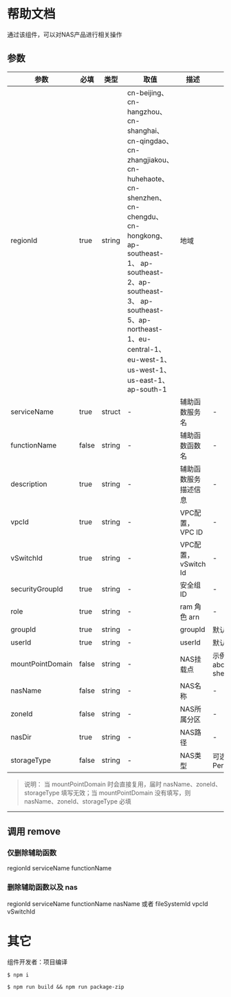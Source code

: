 # 帮助文档

通过该组件，可以对NAS产品进行相关操作

## 参数

|  参数   |  必填  |  类型  | 取值  |  描述  |  备注  |    
|  ----  | ----  |  ----  | ----  |  ----  |  ----  |
| regionId  | true |  string |  cn-beijing、cn-hangzhou、cn-shanghai、cn-qingdao、cn-zhangjiakou、cn-huhehaote、cn-shenzhen、cn-chengdu、 cn-hongkong、ap-southeast-1、 ap-southeast-2、ap-southeast-3、 ap-southeast-5、ap-northeast-1、eu-central-1、eu-west-1、us-west-1、us-east-1、ap-south-1  |  地域 |   |
| serviceName  | true | struct  | - | 辅助函数服务名  |  -  |
| functionName  | false | string  | - | 辅助函数函数名  |  -   |
| description  | true | string  | - | 辅助函数服务描述信息  | -  |
| vpcId  | true | string  | - | VPC配置，VPC ID  | -  |
| vSwitchId  | true | string  | - | VPC配置，vSwitch Id  | -  |
| securityGroupId  | true | string  | - | 安全组ID  | -  |
| role  | true | string  | - | ram 角色 arn  | -  |
| groupId  | true | string  | - | groupId  | 默认 10003  |
| userId  | true | string  | - | userId  | 默认 10003  |
| mountPointDomain  | false | string  | - | NAS挂载点  | 示例：2569abcde8c-abcde.cn-shenzhen.nas.aliyuncs.com |
| nasName  | false | string  | - | NAS名称  | -  |
| zoneId  | false | string  | - | NAS所属分区  | -  |
| nasDir  | true | string  | - | NAS路径  | -  |
| storageType  | false | string  | - | NAS类型  | 可选Capacity、Performance |

> 说明： 
当 mountPointDomain 时会直接复用，届时 nasName、zoneId、storageType 填写无效；当 mountPointDomain 没有填写，则 nasName、zoneId、storageType 必填
------- 

## 调用 remove

### 仅删除辅助函数
regionId
serviceName
functionName

### 删除辅助函数以及 nas
regionId
serviceName
functionName
nasName 或者 fileSystemId
vpcId
vSwitchId

# 其它

组件开发者：项目编译

````
$ npm i

$ npm run build && npm run package-zip
````
